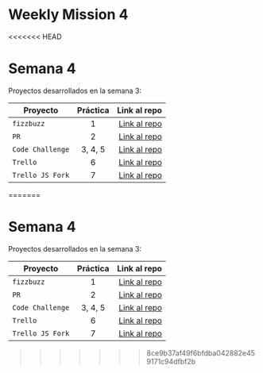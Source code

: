 # Weekly Mission 4
<<<<<<< HEAD


# Semana 4

Proyectos desarrollados en la semana 3:

| Proyecto           | Práctica |                                                             Link al repo |
| ------------------ | :-------: | -----------------------------------------------------------------------: |
| `fizzbuzz`       |     1     | [Link al repo](https://github.com/LaunchX-InnovaccionVirtual/MissionNodeJS) |
| `PR`             |     2     | [Link al repo](https://github.com/LaunchX-InnovaccionVirtual/MissionNodeJS) |
| `Code Challenge` |  3, 4, 5  | [Link al repo](https://github.com/LaunchX-InnovaccionVirtual/MissionNodeJS) |
| `Trello`         |     6     | [Link al repo](https://github.com/LaunchX-InnovaccionVirtual/MissionNodeJS) |
| `Trello JS Fork` |     7     | [Link al repo](https://github.com/LaunchX-InnovaccionVirtual/MissionNodeJS) |
=======
# Semana 4 

Proyectos desarrollados en la semana 3:

| Proyecto | Práctica | Link al repo |
| ------------- |:-------------:| -----:|
|`fizzbuzz`|1|[Link al repo](https://github.com/LuisCasillasA/fizzbuzz.git)|
|`PR`|2|[Link al repo](https://github.com/LuisCasillasA/fizzbuzz-1.git)|
|`Code Challenge`|3, 4, 5|[Link al repo](https://github.com/LuisCasillasA/code_challenge.git)|
|`Trello`|6|[Link al repo](https://github.com/LuisCasillasA/trello_api.git)|
|`Trello JS Fork`|7|[Link al repo](https://github.com/LuisCasillasA/trello_js.git)|
>>>>>>> 8ce9b37af49f6bfdba042882e459171c94dfbf2b
